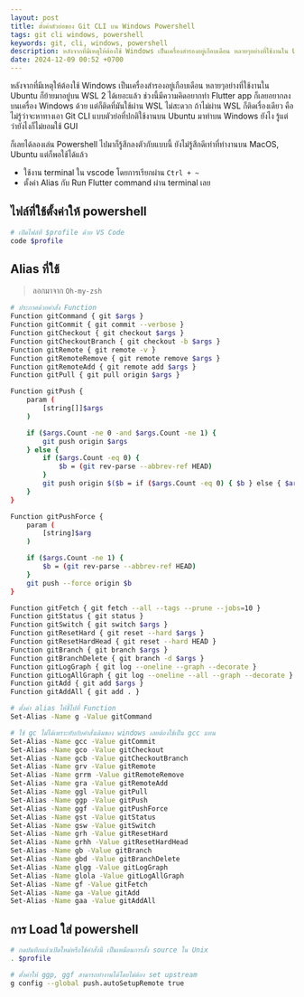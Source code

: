 ```yaml
---
layout: post
title: ตั้งค่าตัวย่อของ Git CLI บน Windows Powershell
tags: git cli windows, powershell
keywords: git, cli, windows, powershell
description: หลังจากที่มีเหตุให้ต้องใช้ Windows เป็นเครื่องสำรองอยู่เกือบเดือน หลายๆอย่างที่ใช้งานใน Ubuntu ก็ย้ายมาอยู่บน WSL 2 ได้เยอะแล้ว ช่วงนี้มีความคิดอยากทำ Flutter app ก็เลยอยากลงบนเครื่อง Windows ด้วย แต่ก็ติดที่มันใช้ผ่าน WSL ไม่สะดวก ถ้าไม่ผ่าน WSL ก็ติดเรื่องเดียว คือ ไม่รู้ว่าจะหาทางเอา Git CLI แบบตัวย่อที่ปกติใช้งานบน Ubuntu มาทำบน Windows ยังไง รู้แต่ว่ายังไงก็ไม่ยอมใช้ GUI ก็เลยได้ลองเล่น Powershell ไปมาก็รู้สึกลงตัวกับแบบนี้ ยังไม่รู้สึกดีเท่าที่ทำงานบน MacOS, Ubuntu แต่ก็พอใช้ได้แล้ว
date: 2024-12-09 00:52 +0700
---
```

หลังจากที่มีเหตุให้ต้องใช้ Windows เป็นเครื่องสำรองอยู่เกือบเดือน
หลายๆอย่างที่ใช้งานใน Ubuntu ก็ย้ายมาอยู่บน WSL 2 ได้เยอะแล้ว
ช่วงนี้มีความคิดอยากทำ Flutter app ก็เลยอยากลงบนเครื่อง Windows ด้วย
แต่ก็ติดที่มันใช้ผ่าน WSL ไม่สะดวก ถ้าไม่ผ่าน WSL ก็ติดเรื่องเดียว คือ
ไม่รู้ว่าจะหาทางเอา Git CLI แบบตัวย่อที่ปกติใช้งานบน Ubuntu มาทำบน Windows
ยังไง รู้แต่ว่ายังไงก็ไม่ยอมใช้ GUI

ก็เลยได้ลองเล่น Powershell ไปมาก็รู้สึกลงตัวกับแบบนี้
ยังไม่รู้สึกดีเท่าที่ทำงานบน MacOS, Ubuntu แต่ก็พอใช้ได้แล้ว

- ใช้งาน terminal ใน vscode โดยการเรียกผ่าน `Ctrl + ~`
- ตั้งค่า Alias กับ Run Flutter command ผ่าน terminal เลย


## ไฟล์ที่ใช้ตั้งค่าให้ powershell

```sh
# เปิดไฟล์ที่ $profile ด้วย VS Code
code $profile
```

## Alias ที่ใช้

> ลอกมาจาก `Oh-my-zsh`

```sh
# ประกาศด้วยคำสั่ง Function
Function gitCommand { git $args }
Function gitCommit { git commit --verbose }
Function gitCheckout { git checkout $args }
Function gitCheckoutBranch { git checkout -b $args }
Function gitRemote { git remote -v }
Function gitRemoteRemove { git remote remove $args }
Function gitRemoteAdd { git remote add $args }
Function gitPull { git pull origin $args }

Function gitPush {
    param (
        [string[]]$args
    )

    if ($args.Count -ne 0 -and $args.Count -ne 1) {
        git push origin $args
    } else {
        if ($args.Count -eq 0) {
            $b = (git rev-parse --abbrev-ref HEAD)
        }
        git push origin $($b = if ($args.Count -eq 0) { $b } else { $args[0] })
    }
}

Function gitPushForce {
    param (
        [string]$arg
    )

    if ($args.Count -ne 1) {
        $b = (git rev-parse --abbrev-ref HEAD)
    }
    git push --force origin $b
}

Function gitFetch { git fetch --all --tags --prune --jobs=10 }
Function gitStatus { git status }
Function gitSwitch { git switch $args }
Function gitResetHard { git reset --hard $args }
Function gitResetHardHead { git reset --hard HEAD }
Function gitBranch { git branch $args }
Function gitBranchDelete { git branch -d $args }
Function gitLogGraph { git log --oneline --graph --decorate }
Function gitLogAllGraph { git log --oneline --all --graph --decorate }
Function gitAdd { git add $args }
Function gitAddAll { git add . }

# ตั้งค่า alias ให้ชี้ไปที่ Function
Set-Alias -Name g -Value gitCommand

# ใช้ gc ไม่ได้เพราะทับกับคำสั่งเดิมของ windows เลยต้องใช้เป็น gcc แทน
Set-Alias -Name gcc -Value gitCommit
Set-Alias -Name gco -Value gitCheckout
Set-Alias -Name gcb -Value gitCheckoutBranch
Set-Alias -Name grv -Value gitRemote
Set-Alias -Name grrm -Value gitRemoteRemove
Set-Alias -Name gra -Value gitRemoteAdd
Set-Alias -Name ggl -Value gitPull
Set-Alias -Name ggp -Value gitPush
Set-Alias -Name ggf -Value gitPushForce
Set-Alias -Name gst -Value gitStatus
Set-Alias -Name gsw -Value gitSwitch
Set-Alias -Name grh -Value gitResetHard
Set-Alias -Name grhh -Value gitResetHardHead
Set-Alias -Name gb -Value gitBranch
Set-Alias -Name gbd -Value gitBranchDelete
Set-Alias -Name glgg -Value gitLogGraph
Set-Alias -Name glola -Value gitLogAllGraph
Set-Alias -Name gf -Value gitFetch
Set-Alias -Name ga -Value gitAdd
Set-Alias -Name gaa -Value gitAddAll

```

## การ Load ใส่ powershell

```sh
# กดบันทึกแล้วเปิดใหม่หรือใช้คำสั่งนี้ เป็นเหมือนการสั่ง source ใน Unix
. $profile

# ตั้งค่าให้ ggp, ggf สามารถทำงานได้โดยไม่ต้อง set upstream
g config --global push.autoSetupRemote true
```
